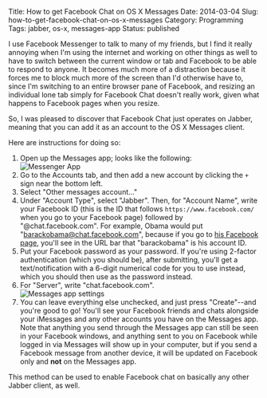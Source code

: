 Title: How to get Facebook Chat on OS X Messages
Date: 2014-03-04
Slug: how-to-get-facebook-chat-on-os-x-messages
Category: Programming
Tags: jabber, os-x, messages-app
Status: published

I use Facebook Messenger to talk to many of my friends, but I find it really annoying when I'm using the internet and working on other things as well to have to switch between the current window or tab and Facebook to be able to respond to anyone.  It becomes much more of a distraction because it forces me to block much more of the screen than I'd otherwise have to, since I'm switching to an entire browser pane of Facebook, and resizing an individual lone tab simply for Facebook Chat doesn't really work, given what happens to Facebook pages when you resize.

So, I was pleased to discover that Facebook Chat just operates on Jabber, meaning that you can add it as an account to the OS X Messages client.

Here are instructions for doing so:

1.  Open up the Messages app; looks like the following:<br>![Messenger App](http://snag.gy/N3aw0.jpg)
2.  Go to the Accounts tab, and then add a new account by clicking the `+` sign near the bottom left.
3.  Select "Other messages account..."
4.  Under "Account Type", select "Jabber".  Then, for "Account Name", write your Facebook ID (this is the ID that follows `https://www.facebook.com/` when you go to your Facebook page) followed by "@chat.facebook.com".  For example, Obama would put "barackobama@chat.facebook.com", because if you go to [his Facebook page](https://www.facebook.com/barackobama), you'll see in the URL bar that "barackobama" is his account ID.
5.  Put your Facebook password as your password.  If you're using 2-factor authentication (which you should be), after submitting, you'll get a text/notification with a 6-digit numerical code for you to use instead, which you should then use as the password instead. 
6.  For "Server", write "chat.facebook.com".<br>
![Messages app settings](http://snag.gy/kFuco.jpg)
7.  You can leave everything else unchecked, and just press "Create"--and you're good to go!  You'll see your Facebook friends and chats alongside your iMessages and any other accounts you have on the Messages app.  Note that anything you send through the Messages app can still be seen in your Facebook windows, and anything sent to you on Facebook while logged in via Messages will show up in your computer, but if you send a Facebook message from another device, it will be updated on Facebook only and **not** on the Messages app.

This method can be used to enable Facebook chat on basically any other Jabber client, as well.
